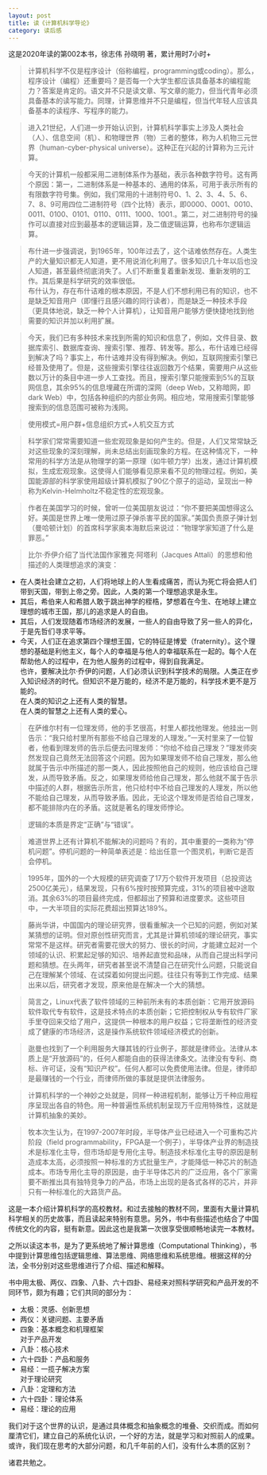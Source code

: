 ```yaml
---
layout: post
title: 读《计算机科学导论》
category: 读后感
---
```

这是2020年读的第002本书，徐志伟 孙晓明 著，累计用时7小时+

>计算机科学不仅是程序设计（俗称编程，programming或coding）。那么，程序设计（编程）还重要吗？是否每一个大学生都应该具备基本的编程能力？答案是肯定的。语文并不只是读文章、写文章的能力，但当代青年必须具备基本的读写能力。同理，计算思维并不只是编程，但当代年轻人应该具备基本的读程序、写程序的能力。

>进入21世纪，人们进一步开始认识到，计算机科学事实上涉及人类社会（人）、信息空间（机）、和物理世界（物）三者的整体，称为人机物三元世界（human-cyber-physical universe）。这种正在兴起的计算称为三元计算。

>今天的计算机一般都采用二进制体系作为基础，表示各种数字符号。这有两个原因：第一，二进制体系是一种基本的、通用的体系，可用于表示所有的有限数字符号集。例如，我们常用的十进制符号0、1、2、3、4、5、6、7、8、9可用四位二进制符号（四个比特）表示，即0000、0001、0010、0011、0100、0101、0110、0111、1000、1001.。第二，对二进制符号的操作可以直接对应到最基本的逻辑运算，及二值逻辑运算，也称布尔逻辑运算。

>布什进一步强调说，到1965年，100年过去了，这个诘难依然存在。人类生产的大量知识都无人知道，更不用说消化利用了。很多知识几十年以后也没人知道，甚至最终彻底消失了。人们不断重复着重新发现、重新发明的工作。其后果是科学研究的效率很低。<br/>
布什认为，存在布什诘难的根本原因，不是人们不想利用已有的知识，也不是缺乏知音用户（即懂行且感兴趣的同行读者），而是缺乏一种技术手段（更具体地说，缺乏一种个人计算机），让知音用户能够方便快捷地找到他需要的知识并加以利用扩展。

>今天，我们已有多种技术来找到所需的知识和信息了，例如，文件目录、数据库索引、数据库查询、搜索引擎、推荐、转发等。那么，布什诘难已经得到解决了吗？事实上，布什诘难并没有得到解决。例如，互联网搜索引擎已经普及使用了。但是，这些搜索引擎往往返回数万个结果，需要用户从这些数以万计的条目中进一步人工查找。而且，搜索引擎只能搜索到5%的互联网信息，其余95%的信息埋藏在所谓的深网（deep Web，又称暗网，即dark Web）中，包括各种组织的内部业务网。相应地，常用搜索引擎能够搜索到的信息范围可被称为浅网。

>使用模式=用户群+信息组织方式+人机交互方式

>科学家们常常需要知道一些宏观现象是如何产生的。但是，人们又常常缺乏对这些现象的深刻理解，尚未总结出刻画现象的方程。在这种情况下，一种常用的科学方法是从物理学的第一原理（如牛顿力学）出发，通过计算机模拟，生成宏观现象。这使得人们能够看见原来看不见的物理过程。例如，美国能源部的科学家使用超级计算机模拟了90亿个原子的运动，呈现出一种称为Kelvin-Helmholtz不稳定性的宏观现象。

>作者在美国学习的时候，曾听一位美国朋友说过：“你不要把美国想得这么好。美国是世界上唯一使用过原子弹杀害平民的国家。”美国负责原子弹计划（曼哈顿计划）的首席科学家奥本海默后来说过：“物理学家知道了什么是罪恶。”

>比尔·乔伊介绍了当代法国作家雅克·阿塔利（Jacques Attali）的思想和他描述的人类理想追求的演变：<br/>
- 在人类社会建立之初，人们将地球上的人生看成痛苦，而认为死亡将会把人们带到天国，带到上帝之旁。因此，人类的第一个理想追求是永生。<br/>
- 其后，希伯来人和希腊人敢于跳出神学的桎梏，梦想着在今生、在地球上建立理想的城市王国，那儿的追求是人的自由。<br/>
- 其后，人们发现随着市场经济的发展，一些人的自由导致了另一些人的异化，于是先哲们寻求平等。<br/>
- 今天，人们正在追求第四个理想王国，它的特征是博爱（fraternity）。这个理想的基础是利他主义，每个人的幸福是与他人的幸福联系在一起的。每个人在帮助他人的过程中，在为他人服务的过程中，得到自我满足。<br/>
也许，要解决比尔·乔伊的问题，人们必须认识到科学技术的局限。人类正在步入知识经济的时代。但知识不是万能的，经济不是万能的，科学技术更不是万能的。<br/>
在人类的知识之上还有人类的智慧。<br/>
在人类的智慧之上还有人类的爱心。

>在萨维尔村有一位理发师，他的手艺很高，村里人都找他理发。他挂出一则告示：“我只给村里所有那些不给自己理发的人理发。”一天村里来了一位智者，他看到理发师的告示后便去问理发师：“你给不给自己理发？”理发师突然发现自己竟然无法回答这个问题。因为如果理发师不给自己理发，那么他就属于告示中所描述的那一类人，因此按照他自己的规则，他应该给自己理发，从而导致矛盾。反之，如果理发师给他自己理发，那么他就不属于告示中描述的人群，根据告示所言，他只给村中不给自己理发的人理发，所以他不能给自己理发，从而导致矛盾。因此，无论这个理发师是否给自己理发，都不能排除内在的矛盾。这就是著名的理发师悖论。

>逻辑的本质是界定“正确”与“错误”。

>难道世界上还有计算机不能解决的问题吗？有的，其中重要的一类称为“停机问题”。停机问题的一种简单表述是：给出任意一个图灵机，判断它是否会停机。

>1995年，国外的一个大规模的研究调查了17万个软件开发项目（总投资达2500亿美元），结果发现，只有6%按时按预算完成，31%的项目被中途取消。其余63%的项目最终完成，但都超出了预算和进度要求。这些项目中，一大半项目的实际花费超出预算达189%。

>藤尚华讲，中国国内的理论研究界，很看重解决一个已知的问题，例如对某某猜想的证明。但对原创性研究而言，尤其是计算机领域的理论研究，事实常常不是这样。研究者需要花很大的努力、很长的时间，才能建立起对一个领域的认识、积累起足够的知识、培养起直觉和品味，从而自己提出科学问题和猜想。在头两年，研究者甚至说不清楚自己在研究什么问题，只能说自己在理解某个领域、在试探着如何提出问题。往往只有等到工作完成、结果出来以后，研究者才发现，原来他是在解决一个大的猜想。

>简言之，Linux代表了软件领域的三种前所未有的本质创新：它用开放源码软件取代专有软件，这是技术特点的本质创新；它把控制权从专有软件厂家手里夺回来交给了用户，这提供一种根本的用户权益；它将垄断性的经济变成了健康的市场经济，这是操作系统软件领域经济模式的创新。

>逖曼也找到了一个利用服务大赚其钱的行业例子，那就是律师业。法律从本质上是“开放源码”的，任何人都能自由的获得法律条文。法律没有专利、商标、许可证，没有“知识产权”。任何人都可以免费使用法律。但是，律师却是最赚钱的一个行业，而律师所做的事就是提供法律服务。

>计算机科学的一个神妙之处就是，同样一种进程机制，能够让万千种应用程序呈现出各自的特色。用一种普遍性系统机制呈现万千应用特殊性，这就是计算机抽象的美妙。

>牧本次生认为，在1997-2007年时段，半导体产业已经进入一个可重构芯片阶段（field programmability，FPGA是一个例子），半导体产业界的制造技术是标准化主导，但市场却是专用化主导。制造技术标准化主导的原因是制造成本太高，必须按照一种标准的方式批量生产，才能降低一种芯片的制造成本。市场专用化主导的原因是，由于半导体芯片的广泛应用，各个厂家需要不断推出具有独特竞争力的产品，市场上出现的是各式各样的芯片，并非只有一种标准化的大路货产品。

这是一本介绍计算机科学的高校教材。和过去接触的教材不同，里面有大量计算机科学相关的历史故事，而且读起来特别有意思。另外，书中有些描述也结合了中国传统文化的内容，挺有新意。因此这也是我第一次很享受很顺畅地读完一本教材。

之所以读这本书，是为了更系统地了解计算思维（Computational Thinking），书中提到计算思维包括逻辑思维、算法思维、网络思维和系统思维。根据这样的分法，全书分别对这些思维进行了介绍、描述和解释。

书中用太极、两仪、四象、八卦、六十四卦、易经来对照科学研究和产品开发的不同环节，颇为有趣；它们共同的部分为：<br/>
- 太极：灵感、创新思想<br/>
- 两仪：关键问题、主要矛盾<br/>
- 四象：基本概念和机理框架<br/>
对于产品开发<br/>
- 八卦：核心技术<br/>
- 六十四卦：产品和服务<br/>
- 易经：一揽子解决方案<br/>
对于理论研究<br/>
- 八卦：定理和方法<br/>
- 六十四卦：理论体系<br/>
- 易经：理论的应用<br/>

我们对于这个世界的认识，是通过具体概念和抽象概念的堆叠、交织而成。而如何厘清它们，建立自己的系统化认识，一个好的方法，就是学习和对照前人的成果。或许，我们现在思考的大部分问题，和几千年前的人们，没有什么本质的区别？

诸君共勉之。